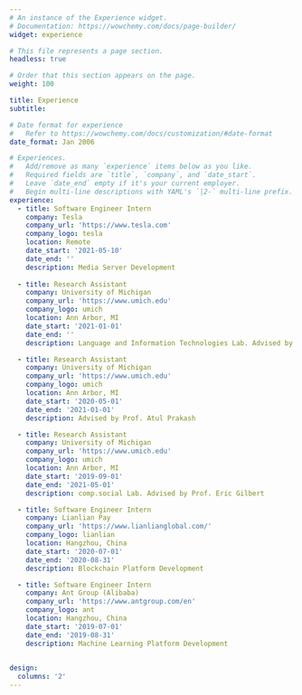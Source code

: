 ```yaml
---
# An instance of the Experience widget.
# Documentation: https://wowchemy.com/docs/page-builder/
widget: experience

# This file represents a page section.
headless: true

# Order that this section appears on the page.
weight: 100

title: Experience
subtitle:

# Date format for experience
#   Refer to https://wowchemy.com/docs/customization/#date-format
date_format: Jan 2006

# Experiences.
#   Add/remove as many `experience` items below as you like.
#   Required fields are `title`, `company`, and `date_start`.
#   Leave `date_end` empty if it's your current employer.
#   Begin multi-line descriptions with YAML's `|2-` multi-line prefix.
experience:
  - title: Software Engineer Intern
    company: Tesla
    company_url: 'https://www.tesla.com'
    company_logo: tesla
    location: Remote
    date_start: '2021-05-10'
    date_end: ''
    description: Media Server Development
  
  - title: Research Assistant
    company: University of Michigan
    company_url: 'https://www.umich.edu'
    company_logo: umich
    location: Ann Arbor, MI
    date_start: '2021-01-01'
    date_end: ''
    description: Language and Information Technologies Lab. Advised by Prof. Rada Mihalcea

  - title: Research Assistant
    company: University of Michigan
    company_url: 'https://www.umich.edu'
    company_logo: umich
    location: Ann Arbor, MI
    date_start: '2020-05-01'
    date_end: '2021-01-01'
    description: Advised by Prof. Atul Prakash

  - title: Research Assistant
    company: University of Michigan
    company_url: 'https://www.umich.edu'
    company_logo: umich
    location: Ann Arbor, MI
    date_start: '2019-09-01'
    date_end: '2021-05-01'
    description: comp.social Lab. Advised by Prof. Eric Gilbert

  - title: Software Engineer Intern
    company: Lianlian Pay
    company_url: 'https://www.lianlianglobal.com/'
    company_logo: lianlian
    location: Hangzhou, China
    date_start: '2020-07-01'
    date_end: '2020-08-31'
    description: Blockchain Platform Development

  - title: Software Engineer Intern
    company: Ant Group (Alibaba)
    company_url: 'https://www.antgroup.com/en'
    company_logo: ant
    location: Hangzhou, China
    date_start: '2019-07-01'
    date_end: '2019-08-31'
    description: Machine Learning Platform Development
        

design:
  columns: '2'
---
```

